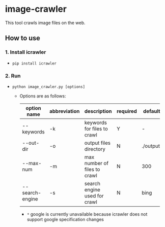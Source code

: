 # image-crawler
This tool crawls image files on the web.

## How to use
### 1. Install icrawler
- `pip install icrawler`

### 2. Run
- `python image_crawler.py [options]`

    - Options are as follows:

        |option name|abbreviation|description|required|default|choices|
        | ---- | ---- | ---- | ---- | ---- | ---- |
        |--keywords|-k|keywords for files to crawl|Y|-|-|
        |--out-dir|-o|output files directory|N|./output/|-|
        |--max-num|-m|max number of files to crawl|N|300|-|
        |--search-engine|-s|search engine used for crawl|N|bing|bing, baidu *|

       - `*` google is currently unavailable because icrawler does not support google specification changes

